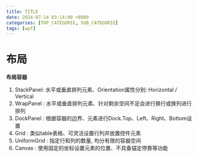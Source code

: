 ```yaml
---
title: TITLE
date: 2024-07-14 03:14:00 +8000
categories: [TOP_CATEGORIE, SUB_CATEGORIE]
tags: [wpf]
---
```


# 布局
**布局容器**
1. StackPanel: 水平或垂直排列元素、Orientation属性分别: Horizontal / Vertical
2. WrapPanel : 水平或垂直排列元素、针对剩余空间不足会进行换行或换列进行排列
3. DockPanel : 根据容器的边界、元素进行Dock.Top、Left、Right、Bottom设置
4. Grid : 类似table表格、可灵活设置行列并放置控件元素
5. UniformGrid : 指定行和列的数量, 均分有限的容器空间
6. Canvas : 使用固定的坐标设置元素的位置、不具备锚定停靠等功能